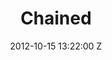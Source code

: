 ---
title: Chained
date: 2012-10-15 13:22:00 Z

position: 0
client: The XX
video: https://www.youtube.com/watch?v=-qiJ06IeFiI
image: "/uploads/the-xx-chained.jpg"

director: Young Replicants
production-company: Pulse Films
layout: page
---